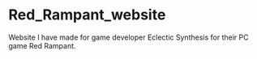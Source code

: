 # Red_Rampant_website
Website I have made for game developer Eclectic Synthesis for their PC game Red Rampant.
